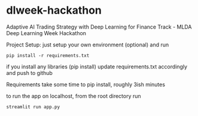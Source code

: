 # dlweek-hackathon

Adaptive AI Trading Strategy with Deep Learning for Finance Track - MLDA Deep Learning Week Hackathon

Project Setup:
just setup your own environment (optional) and run

`pip install -r requirements.txt`

if you install any libraries (pip install) update requirements.txt accordingly and push to github

Requirements take some time to pip install, roughly 3ish minutes

to run the app on localhost, from the root directory run

`streamlit run app.py`

